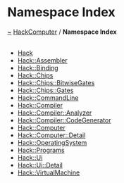 <a id="namespace-index"></a>
<h1>Namespace Index</h1>
<a href="https://github.com/CharlesCarley/HackComputer#~">~</a>
<a href="index.md#index">HackComputer</a>
<span class="inline-text">/</span>
<span class="bold-text"><b>Namespace Index</b></span>
<br/>
<br/>
<ul>
<li><a href="a00888.md#hack">Hack</a>
</li>
<li><a href="a00887.md#assembler">Hack::Assembler</a>
</li>
<li><a href="a00889.md#binding">Hack::Binding</a>
</li>
<li><a href="a00890.md#chips">Hack::Chips</a>
</li>
<li><a href="a00892.md#bitwisegates">Hack::Chips::BitwiseGates</a>
</li>
<li><a href="a00891.md#gates">Hack::Chips::Gates</a>
</li>
<li><a href="a00901.md#commandline">Hack::CommandLine</a>
</li>
<li><a href="a00894.md#compiler">Hack::Compiler</a>
</li>
<li><a href="a00893.md#analyzer">Hack::Compiler::Analyzer</a>
</li>
<li><a href="a00895.md#codegenerator">Hack::Compiler::CodeGenerator</a>
</li>
<li><a href="a00898.md#computer">Hack::Computer</a>
</li>
<li><a href="a00899.md#detail">Hack::Computer::Detail</a>
</li>
<li><a href="a00900.md#operatingsystem">Hack::OperatingSystem</a>
</li>
<li><a href="a00897.md#programs">Hack::Programs</a>
</li>
<li><a href="a00902.md#ui">Hack::Ui</a>
</li>
<li><a href="a00903.md#detail">Hack::Ui::Detail</a>
</li>
<li><a href="a00896.md#virtualmachine">Hack::VirtualMachine</a>
</li>
</ul>
</div>
</div>
</body>
</html>
